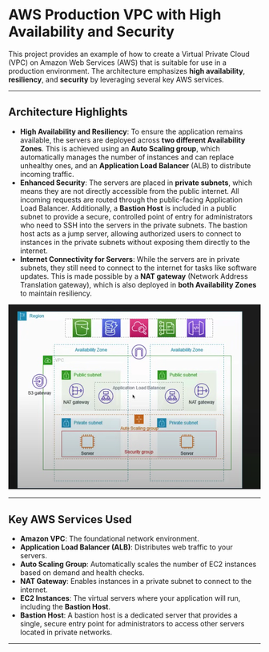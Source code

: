 # AWS Production VPC with High Availability and Security

This project provides an example of how to create a Virtual Private Cloud (VPC) on Amazon Web Services (AWS) that is suitable for use in a production environment. The architecture emphasizes **high availability**, **resiliency**, and **security** by leveraging several key AWS services.

---

## Architecture Highlights

- **High Availability and Resiliency**: To ensure the application remains available, the servers are deployed across **two different Availability Zones**. This is achieved using an **Auto Scaling group**, which automatically manages the number of instances and can replace unhealthy ones, and an **Application Load Balancer** (ALB) to distribute incoming traffic.
- **Enhanced Security**: The servers are placed in **private subnets**, which means they are not directly accessible from the public internet. All incoming requests are routed through the public-facing Application Load Balancer. Additionally, a **Bastion Host** is included in a public subnet to provide a secure, controlled point of entry for administrators who need to SSH into the servers in the private subnets. The bastion host acts as a jump server, allowing authorized users to connect to instances in the private subnets without exposing them directly to the internet.
- **Internet Connectivity for Servers**: While the servers are in private subnets, they still need to connect to the internet for tasks like software updates. This is made possible by a **NAT gateway** (Network Address Translation gateway), which is also deployed in **both Availability Zones** to maintain resiliency.

![VPC Architecture Diagram](vpc_project.png)

---

## Key AWS Services Used

- **Amazon VPC**: The foundational network environment.
- **Application Load Balancer (ALB)**: Distributes web traffic to your servers.
- **Auto Scaling Group**: Automatically scales the number of EC2 instances based on demand and health checks.
- **NAT Gateway**: Enables instances in a private subnet to connect to the internet.
- **EC2 Instances**: The virtual servers where your application will run, including the **Bastion Host**.
- **Bastion Host**: A bastion host is a dedicated server that provides a single, secure entry point for administrators to access other servers located in private networks.

---

